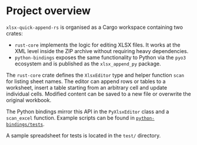# Project overview

`xlsx-quick-append-rs` is organised as a Cargo workspace containing two crates:

- `rust-core` implements the logic for editing XLSX files. It works at the XML
  level inside the ZIP archive without requiring heavy dependencies.
- `python-bindings` exposes the same functionality to Python via the `pyo3`
  ecosystem and is published as the `xlsx_append_py` package.

The `rust-core` crate defines the `XlsxEditor` type and helper function
`scan` for listing sheet names. The editor can append rows or tables to a
worksheet, insert a table starting from an arbitrary cell and update individual
cells. Modified content can be saved to a new file or overwrite the
original workbook.

The Python bindings mirror this API in the `PyXlsxEditor` class and a
`scan_excel` function. Example scripts can be found in
[`python-bindings/tests`](../python-bindings/tests).

A sample spreadsheet for tests is located in the `test/` directory.
